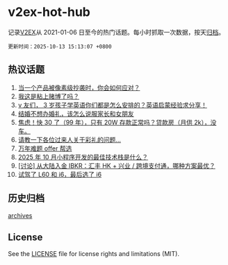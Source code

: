 # v2ex-hot-hub

 记录[V2EX](https://www.v2ex.com/)从 2021-01-06 日至今的热门话题。每小时抓取一次数据，按天[归档](archives)。

`更新时间：2025-10-13 15:13:07 +0800`

## 热议话题

1. [当一个产品被像素级抄袭时，你会如何应对？](https://www.v2ex.com/t/1164648)
1. [我这是粘上赌博了吗？](https://www.v2ex.com/t/1164754)
1. [v 友们， 3 岁孩子学英语你们都是怎么安排的？英语启蒙经验求分享！](https://www.v2ex.com/t/1164725)
1. [结婚不想办婚礼，该怎么说服家长和女朋友](https://www.v2ex.com/t/1164757)
1. [焦虑！快 30 了（99 年），只有 20W 存款正常吗？贷款房（月供 2k），没车。](https://www.v2ex.com/t/1164794)
1. [请教一下各位过来人关于彩礼的问题...](https://www.v2ex.com/t/1164705)
1. [万年难题 offer 帮选](https://www.v2ex.com/t/1164752)
1. [2025 年 10 月小程序开发的最佳技术栈是什么？](https://www.v2ex.com/t/1164720)
1. [[讨论] 从大陆入金 IBKR：汇丰 HK + 兴业 / 跨境支付通，哪种方案最优？](https://www.v2ex.com/t/1164646)
1. [试驾了 L60 和 i6，最后选了 i6](https://www.v2ex.com/t/1164680)

## 历史归档

[archives](archives)

## License

See the [LICENSE](LICENSE) file for license rights and limitations (MIT).
